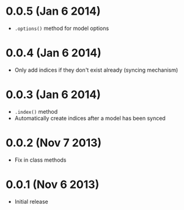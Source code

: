 0.0.5 (Jan 6 2014)
==================

* `.options()` method for model options

0.0.4 (Jan 6 2014)
==================

* Only add indices if they don't exist already (syncing mechanism)

0.0.3 (Jan 6 2014)
==================

* `.index()` method
* Automatically create indices after a model has been synced

0.0.2 (Nov 7 2013)
==================

* Fix in class methods

0.0.1 (Nov 6 2013)
==================

* Initial release
